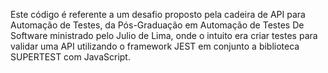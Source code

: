 Este código é referente a um desafio proposto pela cadeira de API para Automação de Testes, da Pós-Graduação em Automação de Testes De Software ministrado pelo Julio de Lima, onde o intuito era criar testes para validar uma API utilizando o framework JEST em conjunto a biblioteca SUPERTEST com JavaScript.
